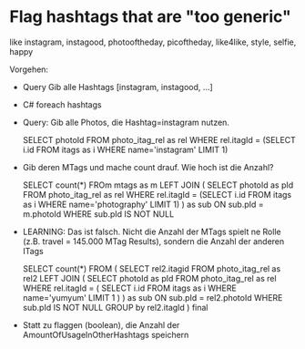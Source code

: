 # Flag hashtags that are "too generic"

like instagram, instagood, photooftheday, picoftheday, like4like, style, selfie, happy


Vorgehen:
- Query Gib alle Hashtags [instagram, instagood, ...]
- C# foreach hashtags
- Query: Gib alle Photos, die Hashtag=instagram nutzen.

	SELECT photoId
	FROM photo_itag_rel as rel
	WHERE rel.itagId =
	(SELECT i.id FROM itags as i WHERE name='instagram' LIMIT 1)
	
- Gib deren MTags und mache count drauf. Wie hoch ist die Anzahl?

	SELECT count(*)
	FROm mtags as m
	LEFT JOIN 
	(
		SELECT photoId as pId
		FROM photo_itag_rel as rel
		WHERE rel.itagId =
		(SELECT i.id FROM itags as i WHERE name='photography' LIMIT 1)
	) as sub ON sub.pId = m.photoId
	WHERE sub.pId IS NOT NULL
	
- LEARNING: Das ist falsch. Nicht die Anzahl der MTags spielt ne Rolle (z.B. travel = 145.000 MTag Results), sondern die Anzahl der anderen ITags

	SELECT count(*)
	FROM
	(
		SELECT rel2.itagid 
		FROM photo_itag_rel as rel2
		LEFT JOIN 
		(
			SELECT photoId as pId
			FROM photo_itag_rel as rel
			WHERE rel.itagId =
			(
				SELECT i.id FROM itags as i WHERE name='yumyum' LIMIT 1
			)
		) as sub ON sub.pId = rel2.photoId
		WHERE sub.pId IS NOT NULL
		GROUP by rel2.itagId
	) final

- Statt zu flaggen (boolean), die Anzahl der AmountOfUsageInOtherHashtags speichern